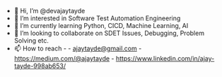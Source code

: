 - 👋 Hi, I’m @devajaytayde
- 👀 I’m interested in Software Test Automation Engineering
- 🌱 I’m currently learning Python, CICD, Machine Learning, AI
- 💞️ I’m looking to collaborate on SDET Issues, Debugging, Problem Solving etc.  
- 📫 How to reach -
      - ajaytayde@gmail.com
      - https://medium.com/@ajaytayde
      - https://www.linkedin.com/in/ajay-tayde-998ab653/
    
  

<!---
devajaytayde/devajaytayde is a ✨ special ✨ repository because its `README.md` (this file) appears on your GitHub profile.
You can click the Preview link to take a look at your changes.
--->
